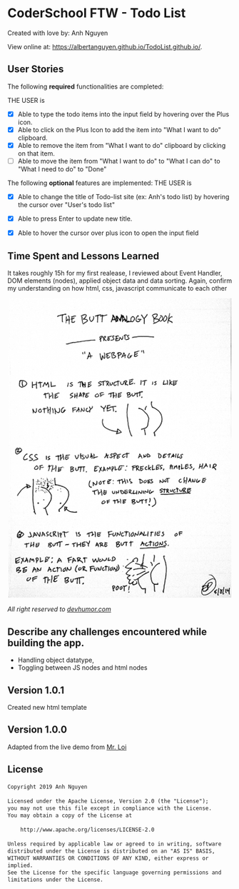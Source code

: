 # CoderSchool FTW - Todo List

Created with love by: Anh Nguyen
  
View online at: <a href="https://albertanguyen.github.io/TodoList.github.io/" target="_blank">https://albertanguyen.github.io/TodoList.github.io/</a>. 
  
[//]: # (One or two sentence summary of your project.)

[//]: # (## Video Walkthrough)

[//]: # (Here's a walkthrough of implemented user stories.)


## User Stories

The following **required** functionalities are completed:

THE USER is

* [x] Able to type the todo items into the input field by hovering over the Plus icon. 
* [x] Able to click on the Plus Icon to add the item into "What I want to do" clipboard.  
* [x] Able to remove the item from "What I want to do" clipboard by clicking on that item. 
* [ ] Able to move the item from "What I want to do" to "What I can do" to "What I need to do" to "Done"

The following **optional** features are implemented:
THE USER is
* [x] Able to change the title of Todo-list site (ex: Anh's todo list) by hovering the cursor over "User's todo list" 
* [x] Able to press Enter to update new title.
* [x] Able to hover the cursor over plus icon to open the input field




[//]: # (The following **additional** features are implemented:)

[//]: # (* [x] List anything else that you can get done to improve the page!)

## Time Spent and Lessons Learned

It takes roughly 15h for my first realease, I reviewed about Event Handler, DOM elements (nodes), applied object data and data sorting. Again, confirm my understanding on how html, css, javascript communicate to each other
<p align="center">
<img src="https://github.com/albertanguyen/TodoList.github.io/blob/master/img/web-development-butt-analogy.png" width="500" />
</p>

*All right reserved to <a href="http://devhumor.com/" target="_blank">devhumor.com</a>*


## Describe any challenges encountered while building the app.
* Handling object datatype, 
* Toggling between JS nodes and html nodes

[//]: # (## Version 1.0.2)
[//]: # (May 2019 Added drag and drop feature)

## Version 1.0.1
Created new html template

## Version 1.0.0
Adapted from the live demo from <a href="https://github.com/PrimeTimeTran/todoList" target="_blank">Mr. Loi</a>

## License

    Copyright 2019 Anh Nguyen

    Licensed under the Apache License, Version 2.0 (the "License");
    you may not use this file except in compliance with the License.
    You may obtain a copy of the License at

        http://www.apache.org/licenses/LICENSE-2.0

    Unless required by applicable law or agreed to in writing, software
    distributed under the License is distributed on an "AS IS" BASIS,
    WITHOUT WARRANTIES OR CONDITIONS OF ANY KIND, either express or implied.
    See the License for the specific language governing permissions and
    limitations under the License.
